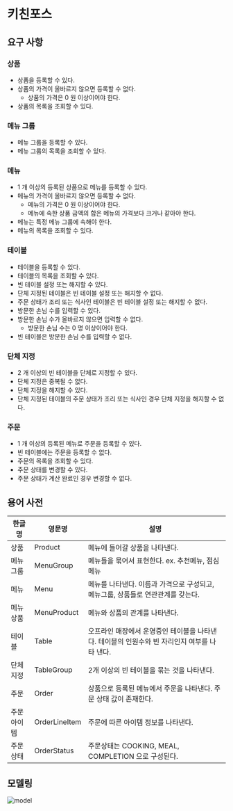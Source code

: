 # 키친포스

## 요구 사항

### 상품

* 상품을 등록할 수 있다.
* 상품의 가격이 올바르지 않으면 등록할 수 없다.
    * 상품의 가격은 0 원 이상이어야 한다.
* 상품의 목록을 조회할 수 있다.

### 메뉴 그룹

* 메뉴 그룹을 등록할 수 있다.
* 메뉴 그룹의 목록을 조회할 수 있다.

### 메뉴

* 1 개 이상의 등록된 상품으로 메뉴를 등록할 수 있다.
* 메뉴의 가격이 올바르지 않으면 등록할 수 없다.
    * 메뉴의 가격은 0 원 이상이어야 한다.
    * 메뉴에 속한 상품 금액의 합은 메뉴의 가격보다 크거나 같아야 한다.
* 메뉴는 특정 메뉴 그룹에 속해야 한다.
* 메뉴의 목록을 조회할 수 있다.

### 테이블

* 테이블을 등록할 수 있다.
* 테이블의 목록을 조회할 수 있다.
* 빈 테이블 설정 또는 해지할 수 있다.
* 단체 지정된 테이블은 빈 테이블 설정 또는 해지할 수 없다.
* 주문 상태가 조리 또는 식사인 테이블은 빈 테이블 설정 또는 해지할 수 없다.
* 방문한 손님 수를 입력할 수 있다.
* 방문한 손님 수가 올바르지 않으면 입력할 수 없다.
    * 방문한 손님 수는 0 명 이상이어야 한다.
* 빈 테이블은 방문한 손님 수를 입력할 수 없다.

### 단체 지정

* 2 개 이상의 빈 테이블을 단체로 지정할 수 있다.
* 단체 지정은 중복될 수 없다.
* 단체 지정을 해지할 수 있다.
* 단체 지정된 테이블의 주문 상태가 조리 또는 식사인 경우 단체 지정을 해지할 수 없다.

### 주문

* 1 개 이상의 등록된 메뉴로 주문을 등록할 수 있다.
* 빈 테이블에는 주문을 등록할 수 없다.
* 주문의 목록을 조회할 수 있다.
* 주문 상태를 변경할 수 있다.
* 주문 상태가 계산 완료인 경우 변경할 수 없다.

## 용어 사전

| 한글명 | 영문명 | 설명 |
| --- | --- | --- |
| 상품 | Product | 메뉴에 들어갈 상품을 나타낸다. | 
| 메뉴 그룹 | MenuGroup | 메뉴들을 묶어서 표현한다. ex. 추천메뉴, 점심메뉴  | 
| 메뉴 | Menu | 메뉴를 나타낸다. 이름과 가격으로 구성되고, 메뉴그룹, 상품들로 연관관계를 갖는다. | 
| 메뉴 상품 | MenuProduct | 메뉴와 상품의 관계를 나타낸다. | 
| 테이블 | Table | 오프라인 매장에서 운영중인 테이블을 나타낸다. 테이블의 인원수와 빈 자리인지 여부를 나타 낸다. | 
| 단체 지정 | TableGroup | 2개 이상의 빈 테이블을 묶는 것을 나타낸다. | 
| 주문 | Order | 상품으로 등록된 메뉴에서 주문을 나타낸다. 주문 상태 값이 존재한다. |
| 주문 아이템 | OrderLineItem | 주문에 따른 아이템 정보를 나타낸다. |
| 주문상태 | OrderStatus | 주문상태는 COOKING, MEAL, COMPLETION 으로 구성된다. |

## 모델링
![model](https://user-images.githubusercontent.com/28615416/74082848-761ca400-4aa1-11ea-809f-2dcbf016bbd7.png)

